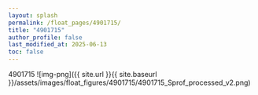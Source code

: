 ```yaml
---
layout: splash
permalink: /float_pages/4901715/
title: "4901715"
author_profile: false
last_modified_at: 2025-06-13
toc: false
---
```

 
4901715
![img-png]({{ site.url }}{{ site.baseurl }}/assets/images/float_figures/4901715/4901715_Sprof_processed_v2.png)